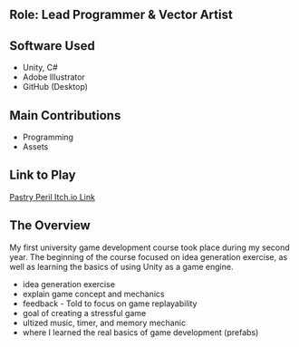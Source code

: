 ## Role: Lead Programmer & Vector Artist

## Software Used 
- Unity, C#
- Adobe Illustrator
- GitHub (Desktop)

## Main Contributions
- Programming
- Assets

## Link to Play
[Pastry Peril Itch.io Link](https://bedrockbadger.itch.io/pastry-peril)

## The Overview
My first university game development course took place during my second year. The beginning of the course focused on idea generation exercise, as well as learning the basics of using Unity as a game engine.

- idea generation exercise
- explain game concept and mechanics
- feedback - Told to focus on game replayability 
- goal of creating a stressful game
- ultized music, timer, and memory mechanic
- where I learned the real basics of game development (prefabs)